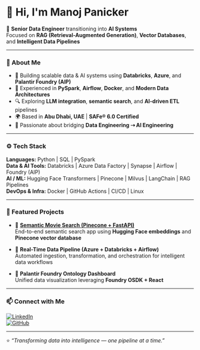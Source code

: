 # 👋 Hi, I'm Manoj Panicker  

🚀 **Senior Data Engineer** transitioning into **AI Systems**  
Focused on **RAG (Retrieval-Augmented Generation)**, **Vector Databases**, and **Intelligent Data Pipelines**  

---

### 🧠 About Me  
- 💼 Building scalable data & AI systems using **Databricks**, **Azure**, and **Palantir Foundry (AIP)**  
- 🧩 Experienced in **PySpark**, **Airflow**, **Docker**, and **Modern Data Architectures**  
- 🔍 Exploring **LLM integration**, **semantic search**, and **AI-driven ETL** pipelines  
- 🌍 Based in **Abu Dhabi, UAE** | **SAFe® 6.0 Certified**  
- 🤝 Passionate about bridging **Data Engineering ⇢ AI Engineering**

---

### ⚙️ Tech Stack  
**Languages:** Python | SQL | PySpark  
**Data & AI Tools:** Databricks | Azure Data Factory | Synapse | Airflow | Foundry (AIP)  
**AI / ML:** Hugging Face Transformers | Pinecone | Milvus | LangChain | RAG Pipelines  
**DevOps & Infra:** Docker | GitHub Actions | CI/CD | Linux  

---

### 🔬 Featured Projects  
- 🧠 [**Semantic Movie Search (Pinecone + FastAPI)**]([https://github.com/manoj-git-projects/semantic-movie-search-pinecone)  
  End-to-end semantic search app using **Hugging Face embeddings** and **Pinecone vector database**  

- 🧩 **Real-Time Data Pipeline (Azure + Databricks + Airflow)**  
  Automated ingestion, transformation, and orchestration for intelligent data workflows  

- 🧱 **Palantir Foundry Ontology Dashboard**  
  Unified data visualization leveraging **Foundry OSDK + React**  

---

### 📫 Connect with Me  
[![LinkedIn](https://img.shields.io/badge/LinkedIn-Manoj_Panicker-blue?logo=linkedin&logoColor=white)](https://www.linkedin.com/in/manoj-panicker)  
[![GitHub](https://img.shields.io/badge/GitHub-manoj--git--projects-black?logo=github)](https://github.com/manoj-git-projects)  


---

⭐ *“Transforming data into intelligence — one pipeline at a time.”*  
